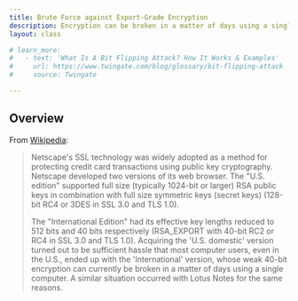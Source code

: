 ```yaml
---
title: Brute Force against Export-Grade Encryption
description: Encryption can be broken in a matter of days using a single computer
layout: class

# learn_more:
#   - text: 'What Is A Bit Flipping Attack? How It Works & Examples'
#     url: https://www.twingate.com/blog/glossary/bit-flipping-attack
#     source: Twingate

---
```


## Overview

From [Wikipedia]:

> Netscape's SSL technology was widely adopted as a method for protecting credit card transactions using public key cryptography. Netscape developed two versions of its web browser. The "U.S. edition" supported full size (typically 1024-bit or larger) RSA public keys in combination with full size symmetric keys (secret keys) (128-bit RC4 or 3DES in SSL 3.0 and TLS 1.0).
>
> The "International Edition" had its effective key lengths reduced to 512 bits and 40 bits respectively (RSA_EXPORT with 40-bit RC2 or RC4 in SSL 3.0 and TLS 1.0). Acquiring the 'U.S. domestic' version turned out to be sufficient hassle that most computer users, even in the U.S., ended up with the 'International' version, whose weak 40-bit encryption can currently be broken in a matter of days using a single computer. A similar situation occurred with Lotus Notes for the same reasons.

[Wikipedia]: https://en.wikipedia.org/wiki/Export_of_cryptography_from_the_United_States
